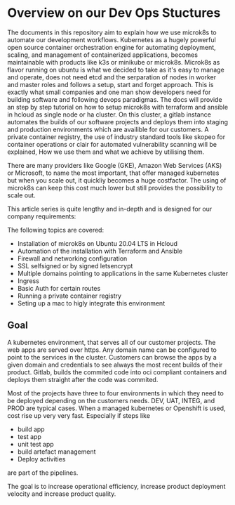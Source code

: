 # Overview on our Dev Ops Stuctures

The documents in this repository aim to explain how we use microk8s to automate our development workflows.
Kubernetes as a hugely powerful open source container orchestration engine for automating deployment, scaling, and management of containerized applications, becomes maintainable with products like k3s or minikube or microk8s. Microk8s as flavor running on ubuntu is what we decided to take as it's easy to manage and operate, does not need etcd and the serparation of nodes in worker and master roles and follows a setup, start and forget approach. This is exactly what small companies and one man show developers need for building software and following devops paradigmas.
The docs will provide an step by step tutorial on how to setup microk8s with terraform and ansible in hcloud as single node or ha cluster.
On this cluster, a gitlab instance automates the builds of our software projects and deploys them into staging and production environments which are availible for our customers.
A private container registry, the use of industry standard tools like skopeo for container operations or clair for automated vulnerability scanning will be explained, How we use them and what we achieve by utilising them.

There are many providers like Google (GKE), Amazon Web Services (AKS) or Microsoft, to name the most important, that offer managed kubernetes but when you scale out, it quickliy becomes a huge costfactor. The using of microk8s can keep this cost much lower but still provides the possibility to scale out.

This article series is quite lengthy and in-depth and is designed for our company requirements:

The following topics are covered:
* Installation of microk8s on Ubuntu 20.04 LTS in Hcloud
* Automation of the installation with Terraform and Ansible
* Firewall and networking configuration
* SSL selfsigned or by signed letsencrypt
* Multiple domains pointing to applications in the same Kubernetes cluster
* Ingress
* Basic Auth for certain routes
* Running a private container registry
* Seting up a mac to higly integrate this environment

## Goal

A kubernetes environment, that serves all of our customer projects. The web apps are served over https. Any domain name can be configured to point to the services in the cluster. Customers can browse the apps by a given domain and credentials to see always the most recent builds of their product. Gitlab, builds the commited code into oci compliant containers and deploys them straight after the code was commited.

Most of the projects have three to four environments in which they need to be deployed depending on the customers needs. DEV, UAT, INTEG, and PROD are typical cases. When a managed kubernetes or Openshift is used, cost rise up very very fast.
Especially if steps like

* build app
* test app
* unit test app
* build artefact management
* Deploy activities

are part of the pipelines.

The goal is to increase operational efficiency, increase product deployment velocity and increase product quality.

